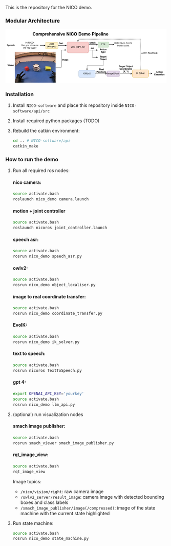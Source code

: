This is the repository for the NICO demo.

### Modular Architecture
![alt text](NICO-demo-pipeline-comprehensive.drawio.png)

### Installation

1. Install `NICO-software` and place this repository inside `NICO-software/api/src`

2. Install required python packages (TODO)

3. Rebuild the catkin environment:

    ```bash
    cd .. # NICO-software/api
    catkin_make
    ```

### How to run the demo

1. Run all required ros nodes:

    #### nico camera:
    ```bash
    source activate.bash
    roslaunch nico_demo camera.launch
    ```

    #### motion + joint controller
    ```bash
    source activate.bash
    roslaunch nicoros joint_controller.launch
    ```

    #### speech asr:
    ```bash
    source activate.bash
    rosrun nico_demo speech_asr.py
    ```

    #### owlv2:
    ```bash
    source activate.bash
    rosrun nico_demo object_localiser.py
    ```

    #### image to real coordinate transfer:
    ```bash
    source activate.bash
    rosrun nico_demo coordinate_transfer.py
    ```

    #### EvoIK:
    ```bash
    source activate.bash
    rosrun nico_demo ik_solver.py
    ```

    #### text to speech:
    ```bash
    source activate.bash
    rosrun nicoros TextToSpeech.py
    ```

    #### gpt 4:
    ```bash
    export OPENAI_API_KEY='yourkey'
    source activate.bash
    rosrun nico_demo llm_api.py
    ```

2. (optional) run visualization nodes

    #### smach image publisher:
    ```bash
    source activate.bash
    rosrun smach_viewer smach_image_publisher.py
    ```

    #### rqt_image_view:
    ```bash
    source activate.bash
    rqt_image_view
    ```

    Image topics:
    - `/nico/vision/right`: raw camera image
    - `/owlv2_server/result_image`: camera image with detected bounding boxes and class labels
    - `/smach_image_publisher/image(/compressed)`: image of the state machine with the current state highlighted

3. Run state machine:

    ```bash
    source activate.bash
    rosrun nico_demo state_machine.py
    ```